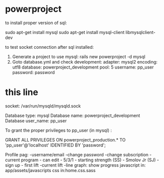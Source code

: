 # powerproject

to install proper version of sql:

sudo apt-get install mysql
sudo apt-get install mysql-client libmysqlclient-dev

to test socket connection after sql installed:

1) Generate a project to use mysql:
  rails new powerproject -d mysql
2) Goto database.yml and check
development:
adapter: mysql2
encoding: utf8
database: powerproject_development
pool: 5
username: pp_user
password: password
# this line
socket: /var/run/mysqld/mysqld.sock

Database type: mysql
Database name: powerproject_development
Database user_name: pp_user

To grant the proper privileges to pp_user (in mysql) :

GRANT ALL PRIVILEGES ON powerproject_production.* TO 'pp_user'@'localhost' IDENTIFIED BY 'password';


Profile pag:
  -username/email
  -change password
  -change subscription
  -current program - can edit
    - 5/3/1
    - starting strength (SS)
    - Smolov Jr (SJ)
  -sign up - first lift
  -current lift
  -line graph: show progress
  javascript in: app/assets/javascripts
  css in:home.css.sass
